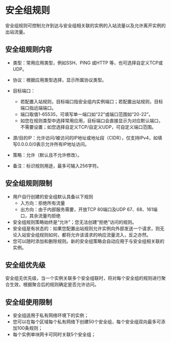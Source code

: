 # 安全组规则
安全组规则可控制允许到达与安全组相关联的实例的入站流量以及允许离开实例的出站流量。
## 安全组规则内容
* 类型：常用应用类型，例如SSH、PING 或HTTP 等，也可选择自定义TCP或UDP。
* 协议：根据应用类型选择，显示所属协议类型。
* 目标端口：

    - 若配置入站规则，目标端口指安全组内实例端口；若配置出站规则，目标端口指远端端口。
    - 端口取值1-65535，可填写单一端口如“22”或端口范围如“20-22”。
    - 如您在规则类型中选择常用应用，目标端口会直接显示为对应默认端口，不需要设置；如您选择自定义TCP/自定义UDP，可自定义端口范围。
    
* 源/目的IP：允许访问/被访问的IP地址或地址段（CIDR），仅支持IPv4，如填写0.0.0.0/0表示允许所有IP地址访问。
* 策略：允许（默认且不允许修改）。
* 备注：标识规则用途，最多可输入256字符。

## 安全组规则限制
* 用户自行创建的安全组默认具备以下规则
   * 入方向：拒绝所有流量
   * 出方向：由于内部服务需要，开放TCP 80端口及UDP 67、68、161端口，其余流量均拒绝
* 安全组规则策略始终是“允许”；您无法创建“拒绝”访问的规则。
* 安全组是有状态的：如果您配置出站规则允许实例向外部发送一个请求，则无论入站安全组规则如何，都将允许该请求的响应流量流入，反之亦然。
* 您可以随时添加和删除规则。新的安全组策略会自动应用于与安全组相关联的实例。

## 安全组优先级
安全组无优先级，当一个实例关联多个安全组联时，将对每个安全组的规则进行聚合生效，根据聚合后的规则确定是否允许访问。

## 安全组使用限制
* 安全组适用于私有网络环境下的实例； 　　
* 您可以在每个区域每个私有网络下创建50个安全组，每个安全组双向最多可添加100条规则；
* 每个实例单块网卡可同时关联5个安全组；
